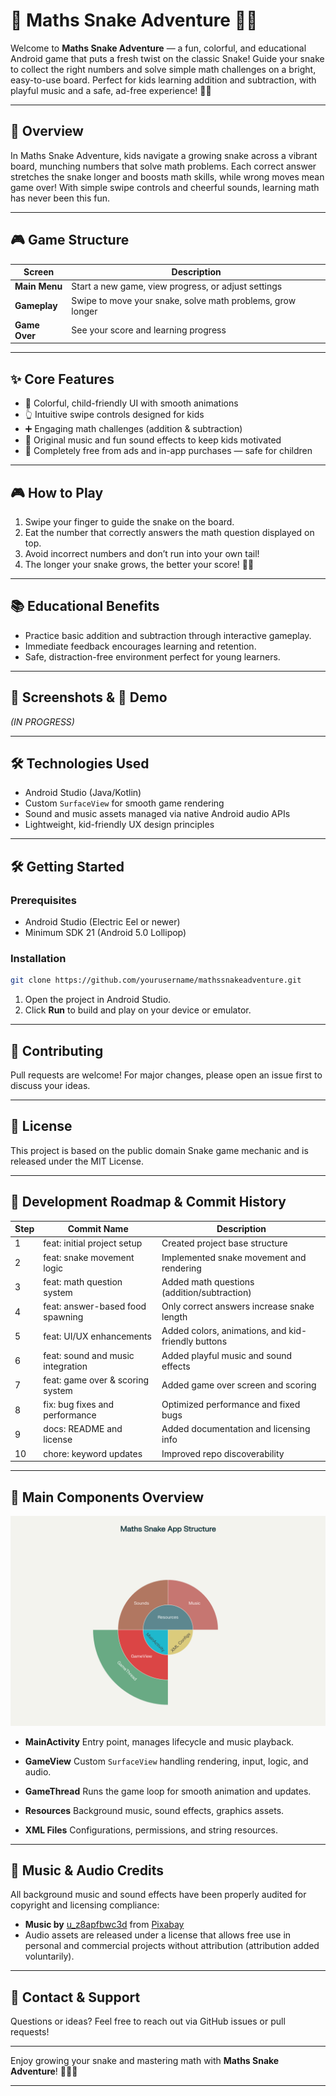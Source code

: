 
# 🐍 Maths Snake Adventure 🎲✨

Welcome to **Maths Snake Adventure** — a fun, colorful, and educational Android game that puts a fresh twist on the classic Snake! Guide your snake to collect the right numbers and solve simple math challenges on a bright, easy-to-use board. Perfect for kids learning addition and subtraction, with playful music and a safe, ad-free experience! 🎉🔢

---

## 🚀 Overview

In Maths Snake Adventure, kids navigate a growing snake across a vibrant board, munching numbers that solve math problems. Each correct answer stretches the snake longer and boosts math skills, while wrong moves mean game over! With simple swipe controls and cheerful sounds, learning math has never been this fun.

---

## 🎮 Game Structure

| Screen | Description |
| ------------- | ---------------------------------------------------------- |
| **Main Menu** | Start a new game, view progress, or adjust settings |
| **Gameplay** | Swipe to move your snake, solve math problems, grow longer |
| **Game Over** | See your score and learning progress |

---

## ✨ Core Features

* 🎨 Colorful, child-friendly UI with smooth animations
* 👆 Intuitive swipe controls designed for kids
* ➕ Engaging math challenges (addition & subtraction)
* 🎵 Original music and fun sound effects to keep kids motivated
* 🚫 Completely free from ads and in-app purchases — safe for children

---

## 🎮 How to Play

1. Swipe your finger to guide the snake on the board.
2. Eat the number that correctly answers the math question displayed on top.
3. Avoid incorrect numbers and don’t run into your own tail!
4. The longer your snake grows, the better your score! 🐍✨

---

## 📚 Educational Benefits

* Practice basic addition and subtraction through interactive gameplay.
* Immediate feedback encourages learning and retention.
* Safe, distraction-free environment perfect for young learners.

---

## 📸 Screenshots & 🎥 Demo

*(IN PROGRESS)*



---

## 🛠️ Technologies Used

* Android Studio (Java/Kotlin)
* Custom `SurfaceView` for smooth game rendering
* Sound and music assets managed via native Android audio APIs
* Lightweight, kid-friendly UX design principles

---

## 🛠️ Getting Started

### Prerequisites

* Android Studio (Electric Eel or newer)
* Minimum SDK 21 (Android 5.0 Lollipop)

### Installation

```bash
git clone https://github.com/yourusername/mathssnakeadventure.git
```

1. Open the project in Android Studio.
2. Click **Run** to build and play on your device or emulator.

---

## 🤝 Contributing

Pull requests are welcome! For major changes, please open an issue first to discuss your ideas.

---

## 📝 License

This project is based on the public domain Snake game mechanic and is released under the MIT License.

---

## 📝 Development Roadmap & Commit History

| Step | Commit Name | Description |
| ---- | --------------------------------- | -------------------------------------------------- |
| 1 | feat: initial project setup | Created project base structure |
| 2 | feat: snake movement logic | Implemented snake movement and rendering |
| 3 | feat: math question system | Added math questions (addition/subtraction) |
| 4 | feat: answer-based food spawning | Only correct answers increase snake length |
| 5 | feat: UI/UX enhancements | Added colors, animations, and kid-friendly buttons |
| 6 | feat: sound and music integration | Added playful music and sound effects |
| 7 | feat: game over & scoring system | Added game over screen and scoring |
| 8 | fix: bug fixes and performance | Optimized performance and fixed bugs |
| 9 | docs: README and license | Added documentation and licensing info |
| 10 | chore: keyword updates | Improved repo discoverability |

---

## 🧩 Main Components Overview


<p align="left">
<img src="https://github.com/Ornella-Gigante/ViperX/blob/main/structure.png" width="600"/>
</p>


* **MainActivity**
Entry point, manages lifecycle and music playback.

* **GameView**
Custom `SurfaceView` handling rendering, input, logic, and audio.

* **GameThread**
Runs the game loop for smooth animation and updates.

* **Resources**
Background music, sound effects, graphics assets.

* **XML Files**
Configurations, permissions, and string resources.

---

## 🎵 Music & Audio Credits

All background music and sound effects have been properly audited for copyright and licensing compliance:

* **Music by** [u_z8apfbwc3d](https://pixabay.com/users/u_z8apfbwc3d-43565405/?utm_source=link-attribution&utm_medium=referral&utm_campaign=music&utm_content=204327) from [Pixabay](https://pixabay.com/music//?utm_source=link-attribution&utm_medium=referral&utm_campaign=music&utm_content=204327)  
* Audio assets are released under a license that allows free use in personal and commercial projects without attribution (attribution added voluntarily).

---

## 📩 Contact & Support

Questions or ideas? Feel free to reach out via GitHub issues or pull requests!

---

Enjoy growing your snake and mastering math with **Maths Snake Adventure**! 🐍🎉✨

---


